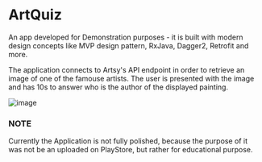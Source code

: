 # ArtQuiz
An app developed for Demonstration purposes - it is built with modern design concepts like MVP design pattern, RxJava, Dagger2, Retrofit and more.

The application connects to Artsy's API endpoint in order to retrieve an image of one of the famouse artists. The user is presented with the image
and has 10s to answer who is the author of the displayed painting. 

![image](https://github.com/darkw1z/ArtQuiz/blob/master/artquiz_screenshot_002.png)

### NOTE
Currently the Application is not fully polished, because the purpose of it was not be an uploaded on PlayStore, but rather for educational purpose.